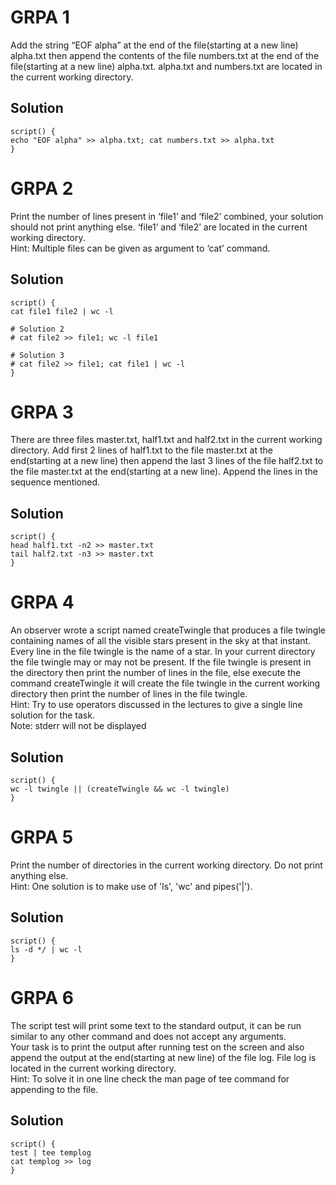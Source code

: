 # GRPA 1
Add the string “EOF alpha” at the end of the file(starting at a new line) alpha.txt then append the contents of the file numbers.txt at the end of the file(starting at a new line) alpha.txt. alpha.txt and numbers.txt are located in the current working directory.
## Solution
```shell
script() {
echo "EOF alpha" >> alpha.txt; cat numbers.txt >> alpha.txt
}
```
# GRPA 2
Print the number of lines present in ‘file1’ and ‘file2’ combined, your solution should not print anything else. ‘file1’ and ‘file2’ are located in the current working directory.</br>
Hint: Multiple files can be given as argument to ‘cat’ command.
## Solution
```shell
script() { 
cat file1 file2 | wc -l

# Solution 2
# cat file2 >> file1; wc -l file1

# Solution 3
# cat file2 >> file1; cat file1 | wc -l
}
```
# GRPA 3
There are three files master.txt, half1.txt and half2.txt in the current working directory. Add first 2 lines of half1.txt to the file master.txt at the end(starting at a new line) then append the last 3 lines of the file half2.txt to the file master.txt at the end(starting at a new line). Append the lines in the sequence mentioned.
## Solution
```shell
script() { 
head half1.txt -n2 >> master.txt
tail half2.txt -n3 >> master.txt
}
```
# GRPA 4
An observer wrote a script named createTwingle that produces a file twingle containing names of all the visible stars present in the sky at that instant. Every line in the file twingle is the name of a star. In your current directory the file twingle may or may not be present.
If the file twingle is present in the directory then print the number of lines in the file, else execute the command createTwingle it will create the file twingle in the current working directory then print the number of lines in the file twingle.</br>
Hint: Try to use operators discussed in the lectures to give a single line solution for the task.</br>
Note: stderr will not be displayed
## Solution
```shell
script() { 
wc -l twingle || (createTwingle && wc -l twingle)
}
```
# GRPA 5
Print the number of directories in the current working directory. Do not print anything else.</br>
Hint: One solution is to make use of 'ls', 'wc' and pipes('|').
## Solution
```shell
script() { 
ls -d */ | wc -l
}
```
# GRPA 6
The script test will print some text to the standard output, it can be run similar to any other command and does not accept any arguments.</br>
Your task is to print the output after running test on the screen and also append the output at the end(starting at new line) of the file log.  File log is located in the current working directory.</br>
Hint: To solve it in one line check the man page of tee command for appending to the file. 
## Solution
```shell
script() { 
test | tee templog
cat templog >> log
}
```
